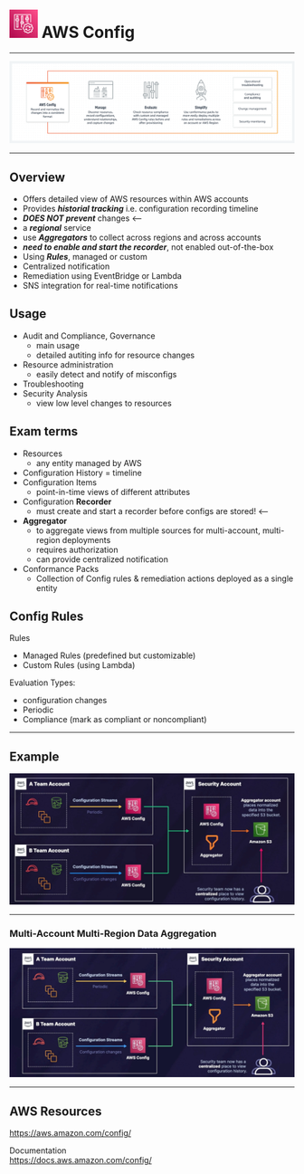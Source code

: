 # <img src="../../images/ConfigLogo.png" alt="Config" style="height: 50px; width:50px;"/>  AWS Config
---  

![Config Diagram](../../images/ConfigDiagram.png)

---  
## Overview  
- Offers detailed view of  AWS resources within AWS accounts
- Provides ***historial tracking*** i.e. configuration recording timeline
- ***DOES NOT prevent*** changes <--
- a ***regional*** service 
- use ***Aggregators*** to collect across regions and across accounts
- ***need to enable and start the recorder***, not enabled out-of-the-box
- Using ***Rules***, managed or custom
- Centralized notification
- Remediation using EventBridge or Lambda
- SNS integration for real-time notifications

## Usage  
- Audit and Compliance, Governance
  - main usage
  - detailed autiting info for resource changes
- Resource administration
  - easily detect and notify of misconfigs
- Troubleshooting
- Security Analysis
  - view low level changes to resources

## Exam terms  
- Resources
  - any entity managed by AWS
- Configuration History = timeline
- Configuration Items
  - point-in-time views of different attributes
- Configuration **Recorder**
  - must create and start a recorder before configs are stored! <--
- **Aggregator**
  - to aggregate views from multiple sources for multi-account, multi-region deployments 
  - requires authorization
  - can provide centralized notification
- Conformance Packs
  - Collection of Config rules & remediation actions deployed as a single entity

## Config Rules  

Rules 
- Managed Rules (predefined but customizable)
- Custom Rules (using Lambda)

Evaluation Types:
- configuration changes
- Periodic
- Compliance (mark as compliant or noncompliant)
  
---  
## Example    
![Example](img/example.jpg)  

---  
### Multi-Account Multi-Region Data Aggregation  

![Aggregator](../../images/ConfigAggregator.jpg)

---  
## AWS Resources  

https://aws.amazon.com/config/

Documentation  
https://docs.aws.amazon.com/config/